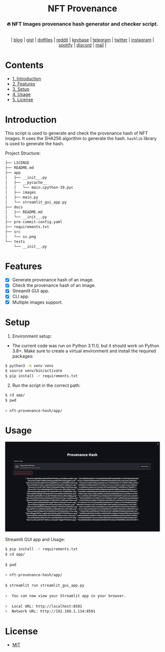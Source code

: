 <div align="center">
    <h1>NFT Provenance</h1>
    <h3>🔥 NFT Images provenance hash generator and checker script.</h3>
</div>

<br>

<div align="center">
	| 
    <a href="https://vusal.substack.com">blog</a> | 
    <a href="https://gist.github.com/woosal1337">gist</a> | 
    <a href="https://github.com/woosal1337/dotfiles">dotfiles</a> |  
    <a href="https://www.reddit.com/user/woosal1337">reddit</a> | 
    <a href="https://keybase.io/woosal">keybase</a> | 
    <a href="https://t.me/woosal1337">telegram</a> |
    <a href="https://twitter.com/woosal1337">twitter</a> | 
    <a href="https://www.instagram.com/woosal1337/">instagram</a> |
    <a href="https://open.spotify.com/user/3pd70lv4jpyjbjxjfgysx3pzl">spotify</a> |
    <a href="https://discordapp.com/users/901937888688758785">discord</a> |
    <a href="mailto:woosal@pm.me">mail</a> |
</div>

# Contents
- [1. Introduction](#introduction)
- [2. Features](#features)
- [3. Setup](#setup)
- [4. Usage](#usage)
- [5. License](#license)


# Introduction
This script is used to generate and check the provenance hash of NFT images. It uses 
the SHA256 algorithm to generate the hash. `hashlib` library is used to generate the 
hash.

Project Structure:
```
├── LICENSE
├── README.md
├── app
│   ├── __init__.py
│   ├── __pycache__
│   │   └── main.cpython-39.pyc
│   ├── images
│   ├── main.py
│   └── streamlit_gui_app.py
├── docs
│   ├── README.md
│   └── __init__.py
├── pre-commit-config.yaml
├── requirements.txt
├── src
│   └── ss.png
└── tests
    └── __init__.py
```

# Features
- [x] Generate provenance hash of an image.
- [x] Check the provenance hash of an image.
- [x] Streamlit GUI app.
- [x] CLI app.
- [X] Multiple images support.

# Setup
1. Environment setup:
- The current code was run on Python 3.11.0, but it should work on Python 3.8+. Make 
  sure to create a virtual environment and install the required packages:
```zsh
$ python3 -m venv venv
$ source venv/bin/activate
$ pip install -r requirements.txt
```

2. Run the script in the correct path:
```zsh
$ cd app/
$ pwd

> nft-provenance-hash/app/
```

# Usage
![](src/ss.png)

Streamlit GUI app and Usage:
```zsh
$ pip install -r requirements.txt
$ cd app/

$ pwd

> nft-provenance-hash/app/

$ streamlit run streamlit_gui_app.py

>  You can now view your Streamlit app in your browser.

>  Local URL: http://localhost:8501
>  Network URL: http://192.168.1.114:8501
```

# License
- [MIT](LICENSE)